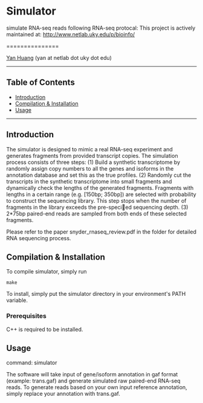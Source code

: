 Simulator
=========

simulate RNA-seq reads following RNA-seq protocal: This project is actively maintained at: http://www.netlab.uky.edu/p/bioinfo/

===============

[Yan Huang](http://protocols.netlab.uky.edu/~yan) \(yan at netlab dot uky dot edu\)

* * *

Table of Contents
-----------------

* [Introduction](#introduction)
* [Compilation & Installation](#compilation)
* [Usage](#usage)

* * *

## <a name="introduction"></a> Introduction

The simulator is designed to mimic a real RNA-seq experiment and 
generates fragments from provided transcript copies. The simulation
process consists of three steps: (1) Build a synthetic transcriptome 
by randomly assign copy numbers to all the genes and isoforms in 
the annotation database and set this as the true profiles. 
(2) Randomly cut the transcripts in the synthetic transcriptome into 
small fragments and dynamically check the lengths of the generated 
fragments. Fragments with lengths in a certain range (e.g. [150bp; 350bp]) 
are selected with probability to construct the sequencing library. 
This step stops when the number of fragments in the library exceeds
the pre-specied sequencing depth. (3) 2*75bp paired-end reads are 
sampled from both ends of these selected fragments.

Please refer to the paper snyder_rnaseq_review.pdf in the folder for
detailed RNA sequencing process.


## <a name="compilation"></a> Compilation & Installation

To compile simulator, simply run
   
    make

To install, simply put the simulator directory in your environment's PATH
variable.

### Prerequisites

C++ is required to be installed. 


## <a name="usage"></a> Usage

command: simulator

The software will take input of gene/isoform annotation in gaf format 
(example: trans.gaf) and generate simulated raw paired-end RNA-seq
reads. 
To generate reads based on your own input reference annotation, simply
replace your annotation with trans.gaf.
